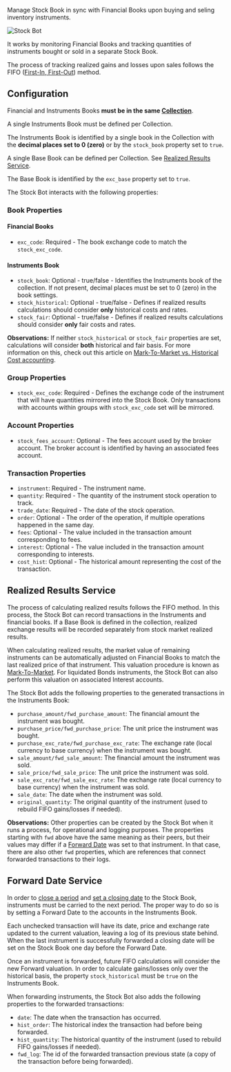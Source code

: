 Manage Stock Book in sync with Financial Books upon buying and seling inventory instruments.

![Stock Bot](https://docs.google.com/drawings/d/e/2PACX-1vQSjFxT6jVtwaiuDOEaDOaruFHWDp8YtT91lNUCw4BruKm3ZED__g1D4-5iAoi-J23j4v55Tk6ETg9R/pub?w=2848&h=1306)

It works by monitoring Financial Books and tracking quantities of instruments bought or sold in a separate Stock Book.

The process of tracking realized gains and losses upon sales follows the FIFO ([First-In, First-Out](https://medium.com/magnimetrics/first-in-first-out-fifo-inventory-costing-f0bc00096a59)) method.


## Configuration

Financial and Instruments Books **must be in the same [Collection](https://help.bkper.com/en/articles/4208937-collections)**.

A single Instruments Book must be defined per Collection.

The Instruments Book is identified by a single book in the Collection with the **decimal places set to 0 (zero)** or by the ```stock_book``` property set to ```true```.

A single Base Book can be defined per Collection. See [Realized Results Service](#realized-results-service).

The Base Book is identified by the ```exc_base``` property set to ```true```.

The Stock Bot interacts with the following properties:

### Book Properties

#### Financial Books
- ```exc_code```: Required - The book exchange code to match the ```stock_exc_code```.
#### Instruments Book
- ```stock_book```: Optional - true/false - Identifies the Instruments book of the collection. If not present, decimal places must be set to 0 (zero) in the book settings.
- ```stock_historical```: Optional - true/false - Defines if realized results calculations should consider **only** historical costs and rates.
- ```stock_fair```: Optional - true/false - Defines if realized results calculations should consider **only** fair costs and rates.

**Observations:**
If neither ```stock_historical``` or ```stock_fair``` properties are set, calculations will consider **both** historical and fair basis. For more information on this, check out this article on [Mark-To-Market vs. Historical Cost accounting](https://www.investopedia.com/ask/answers/042315/how-market-market-accounting-different-historical-cost-accounting.asp).

### Group Properties

- ```stock_exc_code```: Required - Defines the exchange code of the instrument that will have quantities mirrored into the Stock Book. Only transactions with accounts within groups with ```stock_exc_code``` set will be mirrored.

### Account Properties

- ```stock_fees_account```: Optional - The fees account used by the broker account. The broker account is identified by having an associated fees account.

### Transaction Properties 

- ```instrument```: Required - The instrument name.
- ```quantity```: Required - The quantity of the instrument stock operation to track.
- ```trade_date```: Required - The date of the stock operation.
- ```order```: Optional - The order of the operation, if multiple operations happened in the same day.
- ```fees```: Optional - The value included in the transaction amount corresponding to fees. 
- ```interest```: Optional - The value included in the transaction amount corresponding to interests.
- ```cost_hist```: Optional - The historical amount representing the cost of the transaction.


## Realized Results Service

The process of calculating realized results follows the FIFO method. In this process, the Stock Bot can record transactions in the Instruments and financial books. If a Base Book is defined in the collection, realized exchange results will be recorded separately from stock market realized results.

When calculating realized results, the market value of remaining instruments can be automatically adjusted on Financial Books to match the last realized price of that instrument. This valuation procedure is known as [Mark-To-Market](https://www.investopedia.com/terms/m/marktomarket.asp). For liquidated Bonds instruments, the Stock Bot can also perform this valuation on associated Interest accounts.

The Stock Bot adds the following properties to the generated transactions in the Instruments Book:

- ```purchase_amount/fwd_purchase_amount```: The financial amount the instrument was bought.
- ```purchase_price/fwd_purchase_price```: The unit price the instrument was bought.
- ```purchase_exc_rate/fwd_purchase_exc_rate```: The exchange rate (local currency to base currency) when the instrument was bought.
- ```sale_amount/fwd_sale_amount```: The financial amount the instrument was sold.
- ```sale_price/fwd_sale_price```: The unit price the instrument was sold.
- ```sale_exc_rate/fwd_sale_exc_rate```: The exchange rate (local currency to base currency) when the instrument was sold.
- ```sale_date```: The date when the instrument was sold.
- ```original_quantity```: The original quantity of the instrument (used to rebuild FIFO gains/losses if needed).

**Observations:**
Other properties can be created by the Stock Bot when it runs a process, for operational and logging purposes. The properties starting with ```fwd``` above have the same meaning as their peers, but their values may differ if a [Forward Date](#forward-date-service) was set to that instrument. In that case, there are also other ```fwd``` properties, which are references that connect forwarded transactions to their logs.


## Forward Date Service

In order to [close a period](https://help.bkper.com/en/articles/6000644-closing-a-period) and [set a closing date](https://help.bkper.com/en/articles/5100445-book-closing-and-lock-dates) to the Stock Book, instruments must be carried to the next period. The proper way to do so is by setting a Forward Date to the accounts in the Instruments Book.

Each unchecked transaction will have its date, price and exchange rate updated to the current valuation, leaving a log of its previous state behind. When the last instrument is successfully forwarded a closing date will be set on the Stock Book one day before the Forward Date.

Once an instrument is forwarded, future FIFO calculations will consider the new Forward valuation. In order to calculate gains/losses only over the historical basis, the property ```stock_historical``` must be ```true``` on the Instruments Book.

When forwarding instruments, the Stock Bot also adds the following properties to the forwarded transactions:

- ```date```: The date when the transaction has occurred.
- ```hist_order```: The historical index the transaction had before being forwarded.
- ```hist_quantity```: The historical quantity of the instrument (used to rebuild FIFO gains/losses if needed).
- ```fwd_log```: The id of the forwarded transaction previous state (a copy of the transaction before being forwarded).
